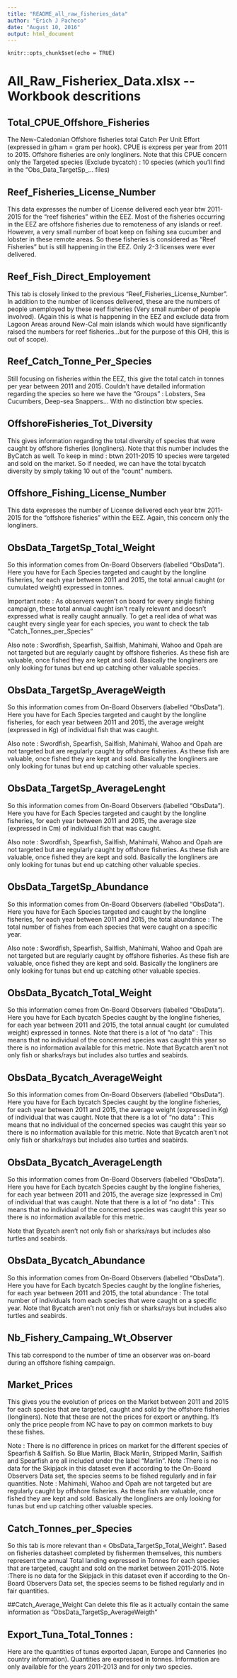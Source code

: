 ```yaml
---
title: "README_all_raw_fisheries_data"
author: "Erich J Pacheco"
date: "August 10, 2016"
output: html_document
---
```


```{r setup, include=FALSE}
knitr::opts_chunk$set(echo = TRUE)
```

# All_Raw_Fisheriex_Data.xlsx -- Workbook descritions

## Total_CPUE_Offshore_Fisheries
The New-Caledonian Offshore fisheries total Catch Per Unit Effort (expressed in g/ham = gram per hook). CPUE is express per year from 2011 to 2015. Offshore fisheries are only longliners. Note that this CPUE concern only the Targeted species (Exclude bycatch) : 10 species (which you’ll find in the “Obs_Data_TargetSp_... files)

## Reef_Fisheries_License_Number
This data expresses the number of License delivered each year btw 2011-2015 for the “reef fisheries” within the EEZ. Most of the fisheries occurring in the EEZ are offshore fisheries due to remoteness of any islands or reef. However, a very small number of boat keep on fishing sea cucumber and lobster in these remote areas. So these fisheries is considered as “Reef Fisheries” but is still happening in the EEZ. Only 2-3 licenses were ever delivered. 

## Reef_Fish_Direct_Employement
This tab is closely linked to the previous “Reef_Fisheries_License_Number”. In addition to the number of licenses delivered, these are the numbers of people unemployed by these reef fisheries (Very small number of people involved). 
(Again this is what is happening in the EEZ and exclude data from Lagoon Areas around New-Cal main islands which would have significantly raised the numbers for reef fisheries…but for the purpose of this OHI, this is out of scope).

## Reef_Catch_Tonne_Per_Species
Still focusing on fisheries within the EEZ, this give the total catch in tonnes per year between 2011 and 2015. Couldn’t have detailed information regarding the species so here we have the “Groups” : Lobsters, Sea Cucumbers, Deep-sea Snappers… With no distinction btw species. 

## OffshoreFisheries_Tot_Diversity
This gives information regarding the total diversity of species that were caught by offshore fisheries (longliners). Note that this number includes the ByCatch as well. To keep in mind : btwn 2011-2015 10 species were targeted and sold on the market. So if needed, we can have the total bycatch diversity by simply taking 10 out of the “count” numbers. 

## Offshore_Fishing_License_Number
This data expresses the number of License delivered each year btw 2011-2015 for the “offshore fisheries” within the EEZ. Again, this concern only the longliners. 

## ObsData_TargetSp_Total_Weight
So this information comes from On-Board Observers (labelled “ObsData”). Here you have for Each Species targeted and caught by the longline fisheries, for each year between 2011 and 2015, the total annual caught (or cumulated weight) expressed in tonnes. 

Important note : As observers weren’t on board for every single fishing campaign, these total annual caught isn’t really relevant and doesn’t expressed what is really caught annually. To get a real idea of what was caught every single year for each species, you want to check the tab “Catch_Tonnes_per_Species”

Also note : Swordfish, Spearfish, Sailfish, Mahimahi, Wahoo and Opah are not targeted but are regularly caught by offshore fisheries. As these fish are valuable, once fished they are kept and sold. Basically the longliners are only looking for tunas but end up catching other valuable species. 

## ObsData_TargetSp_AverageWeigth
So this information comes from On-Board Observers (labelled “ObsData”). Here you have for Each Species targeted and caught by the longline fisheries, for each year between 2011 and 2015, the average weight (expressed in Kg) of individual fish that was caught.

Also note : Swordfish, Spearfish, Sailfish, Mahimahi, Wahoo and Opah are not targeted but are regularly caught by offshore fisheries. As these fish are valuable, once fished they are kept and sold. Basically the longliners are only looking for tunas but end up catching other valuable species. 

## ObsData_TargetSp_AverageLenght
So this information comes from On-Board Observers (labelled “ObsData”). Here you have for Each Species targeted and caught by the longline fisheries, for each year between 2011 and 2015, the average size (expressed in Cm) of individual fish that was caught.

Also note : Swordfish, Spearfish, Sailfish, Mahimahi, Wahoo and Opah are not targeted but are regularly caught by offshore fisheries. As these fish are valuable, once fished they are kept and sold. Basically the longliners are only looking for tunas but end up catching other valuable species. 

## ObsData_TargetSp_Abundance
So this information comes from On-Board Observers (labelled “ObsData”). Here you have for Each Species targeted and caught by the longline fisheries, for each year between 2011 and 2015, the total abundance : The total number of fishes from each species that were caught on a specific year.

Also note : Swordfish, Spearfish, Sailfish, Mahimahi, Wahoo and Opah are not targeted but are regularly caught by offshore fisheries. As these fish are valuable, once fished they are kept and sold. Basically the longliners are only looking for tunas but end up catching other valuable species. 

## ObsData_Bycatch_Total_Weight
So this information comes from On-Board Observers (labelled “ObsData”). Here you have for Each bycatch Species caught by the longline fisheries, for each year between 2011 and 2015, the total annual caught (or cumulated weight) expressed in tonnes. Note that there is a lot of “no data” : This means that no individual of the concerned species was caught this year so there is no information available for this metric. 
Note that Bycatch aren’t not only fish or sharks/rays but includes also turtles and seabirds.

## ObsData_Bycatch_AverageWeight
So this information comes from On-Board Observers (labelled “ObsData”). Here you have for Each bycatch Species caught by the longline fisheries, for each year between 2011 and 2015, the average weight (expressed in Kg) of individual that was caught. Note that there is a lot of “no data” : This means that no individual of the concerned species was caught this year so there is no information available for this metric. 
Note that Bycatch aren’t not only fish or sharks/rays but includes also turtles and seabirds.

## ObsData_Bycatch_AverageLength
So this information comes from On-Board Observers (labelled “ObsData”). Here you have for Each bycatch Species caught by the longline fisheries, for each year between 2011 and 2015, the average size (expressed in Cm) of individual that was caught. Note that there is a lot of “no data” : This means that no individual of the concerned species was caught this year so there is no information available for this metric. 

Note that Bycatch aren’t not only fish or sharks/rays but includes also turtles and seabirds.

## ObsData_Bycatch_Abundance
So this information comes from On-Board Observers (labelled “ObsData”). Here you have for Each bycatch Species caught by the longline fisheries, for each year between 2011 and 2015, the total abundance : The total number of individuals from each species that were caught on a specific year. 
Note that Bycatch aren’t not only fish or sharks/rays but includes also turtles and seabirds.

## Nb_Fishery_Campaing_Wt_Observer
This tab correspond to the number of time an observer was on-board during an offshore fishing campaign. 

## Market_Prices
This gives you the evolution of prices on the Market between 2011 and 2015 for each species that are targeted, caught and sold by the offshore fisheries (longliners). Note that these are not the prices for export or anything. It’s only the price people from NC have to pay on common markets to buy these fishes. 

Note : There is no difference in prices on market for the different species of Spearfish & Sailfish. So Blue Marlin, Black Marlin, Stripped Marlin, Sailfish and Spearfish are all included under the label “Marlin”. 
Note :There is no data for the Skipjack in this dataset even if according to the On-Board Observers Data set, the species seems to be fished regularly and in fair quantities. 
Note : Mahimahi, Wahoo and Opah are not targeted but are regularly caught by offshore fisheries. As these fish are valuable, once fished they are kept and sold. Basically the longliners are only looking for tunas but end up catching other valuable species. 

## Catch_Tonnes_per_Species
So this tab is more relevant than « ObsData_TargetSp_Total_Weight”. Based on fisheries datasheet completed by fishermen themselves, this numbers represent the annual Total landing expressed in Tonnes for each species that are targeted, caught and sold on the market between 2011-2015. 
Note :There is no data for the Skipjack in this dataset even if according to the On-Board Observers Data set, the species seems to be fished regularly and in fair quantities. 

##Catch_Average_Weight
Can delete this file as it actually contain the same information as “ObsData_TargetSp_AverageWeigth”

## Export_Tuna_Total_Tonnes : 
Here are the quantities of tunas exported Japan, Europe and Canneries (no country information). Quantities are expressed in tonnes. Information are only available for the years 2011-2013 and for only two species. 
